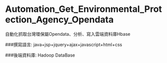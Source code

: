 # Automation_Get_Environmental_Protection_Agency_Opendata
自動化抓取台灣環保屬Opendata、分析、寫入雲端資料庫Hbase

###撰寫語言: java+jsp+jquery+ajax+javascript+html+css

###後端資料庫: Hadoop DataBase

